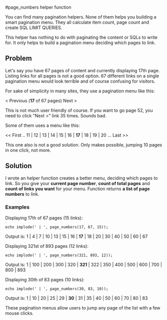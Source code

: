 #page_numbers helper function

You can find many pagination helpers. None of them helps you building a smart pagination menu.
They all calculate item count, page count and create SQL LIMIT QUERIES.

This helper has nothing to do with paginating the content or SQLs to write for.
It only helps to build a pagination menu deciding which pages to link.

## Problem

Let's say you have 67 pages of content and currently displaying 17th page.
Listing links for all pages is not a good option.
67 different links on a single pagination menu would look terrible and of course confusing for visitors.

For sake of simplicity in many sites, they use a pagination menu like this:

< Previous  (**17** of 67 pages) Next >

This is not much user friendly of course.
If you want to go page 52, you need to click "Next >" link 35 times.
Sounds bad.

Some of them uses a menu like this:

<< First .. 11 | 12 | 13 | 14 | 15 | 16 | **17** | 18 | 19 | 20 ... Last >>

This one also is not a good solution. Only makes possible, jumping 10 pages in one click, not more.

## Solution

I wrote an helper function creates a better menu, deciding which pages to link.
So you give your **current page number**, **count of total pages** and **count of links you want** for your menu.
Function returns **a list of page numbers** to link.

### Examples

Displaying 17th of 67 pages (15 links):

    echo implode(' | ', page_numbers(17, 67, 15));

Output is:
1 | 4 | 7 | 10 | 13 | 15 | 16 | **17** | 18 | 20 | 30 | 40 | 50 | 60 | 67


Displaying 321st of 893 pages (12 links):

    echo implode(' | ', page_numbers(321, 893, 12));

Output is:
1 | 100 | 200 | 300 | 320 | **321** | 322 | 350 | 400 | 500 | 600 | 700 | 800 | 893

Displaying 30th of 83 pages (10 links):

    echo implode(' | ', page_numbers(30, 83, 10));

Output is:
1 | 10 | 20 | 25 | 29 | **30** | 31 | 35 | 40 | 50 | 60 | 70 | 80 | 83

These pagination menus allow users to jump any page of the list with a few mouse clicks.